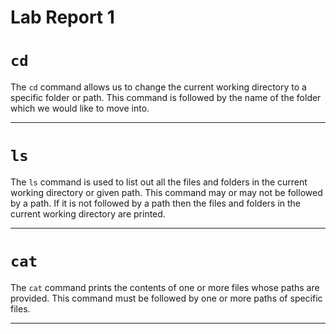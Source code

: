 # Lab Report 1

# ```cd```

The ```cd``` command allows us to change the current working directory to a specific folder or path. This command is followed by the name of the folder which we would like to move into. 


---
# ```ls```

The ```ls``` command is used to list out all the files and folders in the current working directory or given path. This command may or may not be followed by a path. If it is not followed by a path then the files and folders in the current working directory are printed. 

---
# ```cat```

The ```cat``` command prints the contents of one or more files whose paths are provided. This command must be followed by one or more paths of specific files.

---
